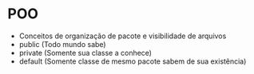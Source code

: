 # POO 
* Conceitos de organização de pacote e visibilidade de arquivos
* public (Todo mundo sabe)
* private (Somente sua classe a conhece)
* default (Somente classe de mesmo pacote sabem de sua existência)